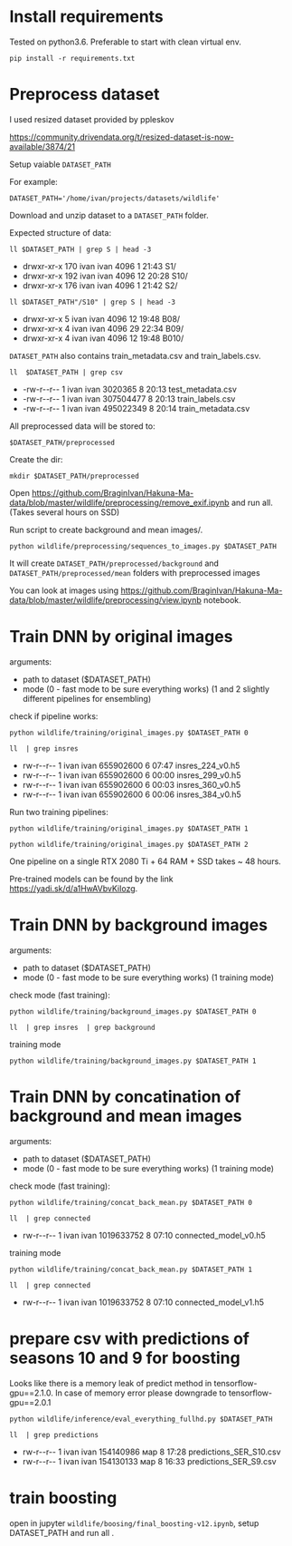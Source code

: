 # Install requirements
Tested on python3.6. Preferable to start with clean virtual env.

`pip install -r requirements.txt`

# Preprocess dataset
I used resized dataset provided by ppleskov

https://community.drivendata.org/t/resized-dataset-is-now-available/3874/21

Setup vaiable `DATASET_PATH`

For example:

`DATASET_PATH='/home/ivan/projects/datasets/wildlife'`

Download and unzip dataset to a `DATASET_PATH` folder. 

Expected structure of data:

`ll $DATASET_PATH | grep S | head -3`
- drwxr-xr-x 170 ivan ivan      4096   1 21:43 S1/
- drwxr-xr-x 192 ivan ivan      4096  12 20:28 S10/
- drwxr-xr-x 176 ivan ivan      4096   1 21:42 S2/

`ll $DATASET_PATH"/S10" | grep S | head -3`
- drwxr-xr-x   5 ivan ivan 4096  12 19:48 B08/
- drwxr-xr-x   4 ivan ivan 4096  29 22:34 B09/
- drwxr-xr-x   4 ivan ivan 4096  12 19:48 B010/

`DATASET_PATH` also contains train_metadata.csv and train_labels.csv.


`ll  $DATASET_PATH | grep csv`

- -rw-r--r--   1 ivan ivan   3020365   8 20:13 test_metadata.csv
- -rw-r--r--   1 ivan ivan 307504477   8 20:13 train_labels.csv
- -rw-r--r--   1 ivan ivan 495022349   8 20:14 train_metadata.csv

All preprocessed data will be stored to:

`$DATASET_PATH/preprocessed`

Create the dir:

`mkdir $DATASET_PATH/preprocessed`

Open https://github.com/BraginIvan/Hakuna-Ma-data/blob/master/wildlife/preprocessing/remove_exif.ipynb and run all. (Takes several hours on SSD)

Run script to create background and mean images/.

`python wildlife/preprocessing/sequences_to_images.py $DATASET_PATH`

It will create `DATASET_PATH/preprocessed/background` and `DATASET_PATH/preprocessed/mean` folders with preprocessed images

You can look at images using https://github.com/BraginIvan/Hakuna-Ma-data/blob/master/wildlife/preprocessing/view.ipynb notebook.


# Train DNN by original images


arguments:
- path to dataset ($DATASET_PATH)
- mode (0 - fast mode to be sure everything works) (1 and 2 slightly different pipelines for ensembling)

check if pipeline works:
 
`python wildlife/training/original_images.py $DATASET_PATH 0` 


`ll  | grep insres`

- rw-r--r-- 1 ivan ivan 655902600   6 07:47 insres_224_v0.h5
- rw-r--r-- 1 ivan ivan 655902600   6 00:00 insres_299_v0.h5
- rw-r--r-- 1 ivan ivan 655902600   6 00:03 insres_360_v0.h5
- rw-r--r-- 1 ivan ivan 655902600   6 00:06 insres_384_v0.h5

Run two training pipelines:

`python wildlife/training/original_images.py $DATASET_PATH 1`

`python wildlife/training/original_images.py $DATASET_PATH 2`

One pipeline on a single RTX 2080 Ti + 64 RAM + SSD takes ~ 48 hours.

Pre-trained models can be found by the link https://yadi.sk/d/a1HwAVbvKiIozg. 


# Train DNN by background images

arguments:
- path to dataset ($DATASET_PATH)
- mode (0 - fast mode to be sure everything works) (1 training mode)


check mode (fast training):

`python wildlife/training/background_images.py $DATASET_PATH 0`

`ll  | grep insres  | grep background`


training mode

`python wildlife/training/background_images.py $DATASET_PATH 1`



# Train DNN by concatination of background and mean images

arguments:
- path to dataset ($DATASET_PATH)
- mode (0 - fast mode to be sure everything works) (1 training mode)


check mode (fast training):

`python wildlife/training/concat_back_mean.py $DATASET_PATH 0`

`ll  | grep connected`

- rw-r--r-- 1 ivan ivan 1019633752  8 07:10 connected_model_v0.h5



training mode

`python wildlife/training/concat_back_mean.py $DATASET_PATH 1`

`ll  | grep connected`

- rw-r--r-- 1 ivan ivan 1019633752  8 07:10 connected_model_v1.h5

# prepare csv with predictions of seasons 10 and 9 for boosting

Looks like there is a memory leak of predict method in tensorflow-gpu==2.1.0. In case of memory error please downgrade to tensorflow-gpu==2.0.1

`python wildlife/inference/eval_everything_fullhd.py $DATASET_PATH`

`ll  | grep predictions`

- rw-r--r-- 1 ivan ivan  154140986 мар  8 17:28 predictions_SER_S10.csv
- rw-r--r-- 1 ivan ivan  154130133 мар  8 16:33 predictions_SER_S9.csv


# train boosting

open in jupyter `wildlife/boosing/final_boosting-v12.ipynb`, setup  DATASET_PATH and run all .


